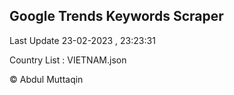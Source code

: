 

## Google Trends Keywords Scraper 
 
Last Update 23-02-2023 , 23:23:31

Country List :
VIETNAM.json



© Abdul Muttaqin 
